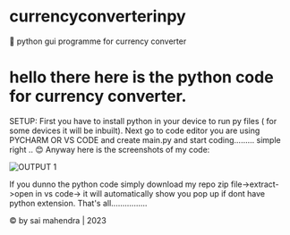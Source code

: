 # currencyconverterinpy
🐍 python gui programme for currency converter 
# hello there here is the python code for currency converter.
SETUP:
First you have to install python in your device to run py files ( for some devices it will be inbuilt).
Next go to code editor you are using PYCHARM OR VS CODE
and create main.py and start coding......... simple right .. 😊
Anyway here is the screenshots of my code:

![OUTPUT 1](https://github.com/sunstromium/currencyconverterinpy/assets/118994059/9e86249e-d39b-43ed-9557-e57b4267f203)

If you dunno the python code simply download my repo zip file->extract->open in vs code-> it will automatically 
show you pop up if dont have python extension.
That's all................

©️ by sai mahendra | 2023
